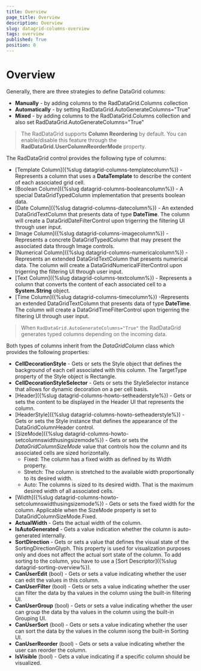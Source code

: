 ```yaml
---
title: Overview
page_title: Overview
description: Overview
slug: datagrid-columns-overview
tags: overview
published: True
position: 0
---
```


# Overview

Generally, there are three strategies to define DataGrid columns:

* **Manually** - by adding columns to the RadDataGrid.Columns collection
* **Automatically** - by setting RadDataGrid.AutoGenerateColumns="True"
* **Mixed** - by adding columns to the RadDataGrid.Columns collection and also set RadDataGrid.AutoGenerateColumns="True"

>The RadDataGrid supports **Column Reordering** by default. You can enable/disable this feature through the 
**RadDataGrid.UserColumnReorderMode** property.

The RadDataGrid control provides the following type of columns:

* [Template Column]({%slug datagrid-columns-templatecolumn%}) - Represents a column that uses a **DataTemplate** to describe the content of each associated grid cell.
* [Boolean Column]({%slug datagrid-columns-booleancolumn%}) - A special DataGridTypedColumn implementation that presents boolean data.
* [Date Column]({%slug datagrid-columns-datecolumn%}) - An extended DataGridTextColumn that presents data of type **DateTime**. The column will create a DataGridDateFilterControl upon trigerring the filtering UI through user input.
* [Image Column]({%slug datagrid-columns-imagecolumn%}) - Represents a concrete DataGridTypedColumn that may present the associated data through Image controls.
* [Numerical Column]({%slug datagrid-columns-numericalcolumn%}) -Represents an extended DataGridTextColumn that presents numerical data. The column will create a DataGridNumericalFilterControl upon trigerring the filtering UI through user input.
* [Text Column]({%slug datagrid-columns-textcolumn%}) - Represents a column that converts the content of each associated cell to a **System.String** object.
* [Time Column]({%slug datagrid-columns-timecolumn%}) -Represents an extended DataGridTextColumn that presents data of type **DateTime**. The column will create a DataGridTimeFilterControl upon trigerring the filtering UI through user input.

>When `RadDataGrid.AutoGenerateColumns="True"` the RadDataGrid generates typed columns depending on the incoming data.

Both types of columns inherit from the *DataGridColumn* class which provides the following properties:

* **CellDecorationStyle** - Gets or sets the Style object that defines the background of each cell associated with this column. The TargetType property of the Style object is Rectangle.
* **CellDecorationStyleSelector** - Gets or sets the StyleSelector instance that allows for dynamic decoration on a per cell basis.
* [Header]({%slug datagrid-columns-howto-setheaderstyle%}) - Gets or sets the content to be displayed in the Header UI that represents the column.
* [HeaderStyle]({%slug datagrid-columns-howto-setheaderstyle%}) - Gets or sets the Style instance that defines the appearance of the DataGridColumnHeader control.
* [SizeMode]({%slug datagrid-columns-howto-setcolumnswidthusingsizemode%}) - Gets or sets the *DataGridColumnSizeMode* value that controls how the column and its associated cells are sized horizontally.
	* Fixed: The column has a fixed width as defined by its Width property.
	* Stretch: The column is stretched to the available width proportionally to its desired width.
	* Auto: The columns is sized to its desired width. That is the maximum desired width of all associated cells.
* [Width]({%slug datagrid-columns-howto-setcolumnswidthusingsizemode%}) - Gets or sets the fixed width for the column. Applicable when the SizeMode property is set to DataGridColumnSizeMode.Fixed.
* **ActualWidth** - Gets the actual width of the column.
* **IsAutoGenerated** - Gets a value indication whether the column is auto-generated internally.
* **SortDirection** - Gets or sets a value that defines the visual state of the SortingDirectionGlyph.
This property is used for visualization purposes only and does not affect the actual sort state of the column. To add sorting
to the column, you have to use a [Sort Descriptor]({%slug datagrid-sorting-overview%}).
* **CanUserEdit** (bool) - Gets or sets a value indicating whether the user can edit the values in this column.
* **CanUserFilter** (bool) - Gets or sets a value indicating whether the user can filter the data by tha values in the column using the built-in filtering UI.
* **CanUserGroup** (bool) - Gets or sets a value indicating whether the user can group the data by tha values in the column using the built-in Grouping UI.
* **CanUserSort** (bool) - Gets or sets a value indicating whether the user can sort the data by the values in the column isong the built-in Sorting UI.
* **CanUserReorder** (bool) - Gets or sets a value indicating whether the user can reorder the column.
* **IsVisible** (bool) - Gets a value indicating if a specific column should be visualized.